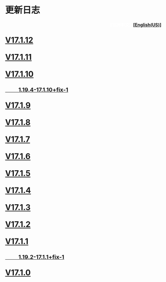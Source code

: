 # 更新日志   

<div align=right><p style="color:white;font-size:18
    px;font-weight:bold;">[简体中文]&nbsp;&nbsp;<a href="../../en_us/updates/root.md">[English(US)]</a></p></div>
<p style="color:white;font-size:25px;font-weight:bold;"><a href="v17.1.12.md">V17.1.12</a></p>


<p style="color:white;font-size:25px;font-weight:bold;"><a href="v17.1.11.md">V17.1.11</a></p>


<p style="color:white;font-size:25px;font-weight:bold;"><a href="v17.1.10.md">V17.1.10</a></p>

<p style="color:white;font-size:18px;font-weight:bold;"><a href="v17.1.10+fix-1.md">&nbsp;&nbsp;&nbsp;&nbsp;&nbsp;&nbsp;&nbsp;&nbsp;&nbsp;&nbsp;1.19.4-17.1.10+fix-1</a></p>


<p style="color:white;font-size:25px;font-weight:bold;"><a href="v17.1.9.md">V17.1.9</a></p>

<p style="color:white;font-size:25px;font-weight:bold;"><a href="v17.1.8.md">V17.1.8</a></p>

<p style="color:white;font-size:25px;font-weight:bold;"><a href="v17.1.7.md">V17.1.7</a></p>

<p style="color:white;font-size:25px;font-weight:bold;"><a href="v17.1.6.md">V17.1.6</a></p>

<p style="color:white;font-size:25px;font-weight:bold;"><a href="v17.1.5.md">V17.1.5</a></p>

<p style="color:white;font-size:25px;font-weight:bold;"><a href="v17.1.4.md">V17.1.4</a></p>

<p style="color:white;font-size:25px;font-weight:bold;"><a href="v17.1.3.md">V17.1.3</a></p>

<p style="color:white;font-size:25px;font-weight:bold;"><a href="v17.1.2.md">V17.1.2</a></p>

<p style="color:white;font-size:25px;font-weight:bold;"><a href="v17.1.1.md">V17.1.1</a></p>

<p style="color:white;font-size:18px;font-weight:bold;"><a href="v17.1.1+fix-1.md">&nbsp;&nbsp;&nbsp;&nbsp;&nbsp;&nbsp;&nbsp;&nbsp;&nbsp;&nbsp;1.19.2-17.1.1+fix-1</a></p>

<p style="color:white;font-size:25px;font-weight:bold;"><a href="v17.1.0.md">V17.1.0</a></p>







​     
